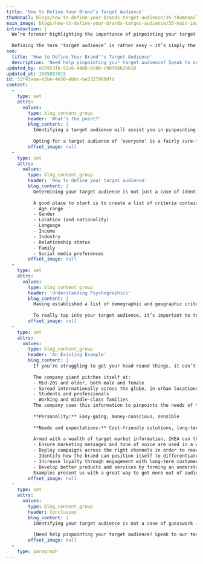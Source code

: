 ```yaml
---
title: 'How to Define Your Brand’s Target Audience'
thumbnail: blogs/how-to-define-your-brands-target-audience/35-thumbnail-image.jpg
main_image: blogs/how-to-define-your-brands-target-audience/35-main-image.jpg
introduction: |
  We’re forever highlighting the importance of pinpointing your target audience – it’s the first step on the road to building a successful brand. Your choice of target audience will affect everything about your brand, from tone of voice right down to typography and colour choices.
  
  Defining the term ‘target audience’ is rather easy – it’s simply the group of people that your brand’s products or services are most likely to appeal to. Putting things into practice and applying understanding of the term to your own brand can often prove rather tricky, though.
seo:
  title: 'How to Define Your Brand''s Target Audience'
  description: 'Need help pinpointing your target audience? Speak to our team today on 01253 297900.'
updated_by: e85953fb-52c6-4488-8c8b-c90f68b2bb10
updated_at: 1605887015
id: 53f43aaa-e5be-4e50-abbc-be2327989dfd
content:
  -
    type: set
    attrs:
      values:
        type: blog_content_group
        header: 'What’s the point?'
        blog_content: |
          Identifying a target audience will assist you in pinpointing your brand’s most effective methods of communication. As a result, you can then engage and build relationships with your target audience in the most relevant way.
          
          Opting for a target audience of ‘everyone’ is a fairly sure-fire way for your brand to end up on the scrapheap. On the flipside, establishing as deep an understanding as possible of a specific market will help you to understand why people make the choices they do. The knock-on effect of all of this is that it can help you to identify your unique selling point (what gives you the edge over your competitors). The better your USP is, the more you’ll connect with your intended target audience and set your brand apart from its competitors. Rinse, repeat, and take over the world… sort of.
        offset_image: null
  -
    type: set
    attrs:
      values:
        type: blog_content_group
        header: 'How to define your target audience'
        blog_content: |
          Determining your target audience is not just a case of identifying demographic and geographic information such as age, gender and location – you also need to understand people’s interests, values and aspirations (known as psychographics). By the same token, it’s also important to identify what your potential customers don’t like – this helps you to understand which potential pitfalls to avoid.
          
          A good place to start is to create a list of criteria containing a mix of demographic and geographic information – you can use the information you collect to generate a psychographic audience profile. Demographic and geographic factors include (but are not limited to):
          - Age range
          - Gender
          - Location (and nationality)
          - Language
          - Income
          - Industry
          - Relationship status
          - Family
          - Social media preferences
        offset_image: null
  -
    type: set
    attrs:
      values:
        type: blog_content_group
        header: 'Understanding Psychographics'
        blog_content: |
          Having established a list of demographic and geographic criteria, it’s time to look at behavioural characteristics. Ask yourself: what is your audience’s personality like? What are their needs, expectations and aspirations? What problems do they encounter on a day-to-day basis? How much do they have to spend and what are their buying habits? Try to see the world from their point of view and deduce how your brand can make their life easier.
          
          To really tap into your target audience, it’s important to try to build a welcoming, engaging community that people will feel a part of. Gaining a full psychographic profile of your audience will help you to create that community atmosphere. Interact with audiences – communicate and learn from them either directly, over social media or via analytics tools, which provide information on the type of person that is engaging with your brand.
        offset_image: null
  -
    type: set
    attrs:
      values:
        type: blog_content_group
        header: 'An Existing Example'
        blog_content: |
          If you’re struggling to get your head round things, it can’t hurt to take a look at existing examples of target markets. In this case, let’s take a look at Swedish furniture giant IKEA.
          
          The company giant pitches itself at:
          - Mid-20s and older, both male and female
          - Spread internationally across the globe, in urban locations
          - Students and professionals
          - Working and middle-class families
          The company uses this information to pinpoints the needs of the people it is pitching to. As a result, IKEA can further characterise its audience based upon:
          
          **Personality:** Easy-going, money-conscious, sensible
          
          **Needs and expectations:** Cost-friendly solutions, long-term quality, easy and stress-free assembly, high visual appeal
          
          Armed with a wealth of target market information, IKEA can then:
          - Ensure marketing messages and tone of voice are used in a way that resonates with customers on a deep level
          - Deploy campaigns across the right channels in order to reach the brand’s intended audience quicker and more efficiently
          - Identify how the brand can position itself to differentiate from competitors through its USP
          - Increase loyalty through engagement with long-term customers
          - Develop better products and services by forming an understanding of exactly what customers are looking for
          Examples present us with a great way to get more out of audience profiling, which is exactly why you should also take a look at what your brand’s competitors are doing. Not only might you identify a whole new market that you were previously unaware of, but you may also spot something you can offer customers that other brands simply don’t.
        offset_image: null
  -
    type: set
    attrs:
      values:
        type: blog_content_group
        header: Conclusion
        blog_content: |
          Identifying your target audience is not a case of guesswork – it’s an informed process which will help you to create brand impact and connect with customers. Your brand identity is not for you – it’s for your target audience. Keep that in mind and you’ll be well on the way to hitting the bullseye.
          
          [Need help pinpointing your target audience? Speak to our team today.](/contact)
        offset_image: null
  -
    type: paragraph
---
```

